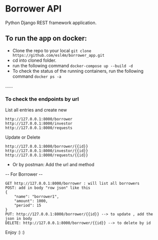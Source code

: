# Borrower API
Python Django REST framework application.


## To run the app on docker:
- Clone the repo to your local `git clone https://github.com/esl4m/borrower_app.git`
- cd into cloned folder.
- run the following command `docker-compose up --build -d`
- To check the status of the running containers, run the following command `docker ps -a`

......

### To check the endpoints by url
List all entries and create new 
```
http://127.0.0.1:8000/borrower
http://127.0.0.1:8000/investor
http://127.0.0.1:8000/requests
```
Update or Delete 
```
http://127.0.0.1:8000/borrower/{{id}}
http://127.0.0.1:8000/investor/{{id}}
http://127.0.0.1:8000/requests/{{id}}
```

- Or by postman: Add the url and method

-- For Borrower --
```
GET http://127.0.0.1:8000/borrower : will list all borrowers
POST: add in body "row json" like this
{
    "name": "borrower1",
    "amount": 1000,
    "period": 15
}
PUT: http://127.0.0.1:8000/borrower/{{id}} --> to update , add the json in body
DELETE: http://127.0.0.1:8000/borrower/{{id}} --> to delete by id
```

Enjoy :) :)
